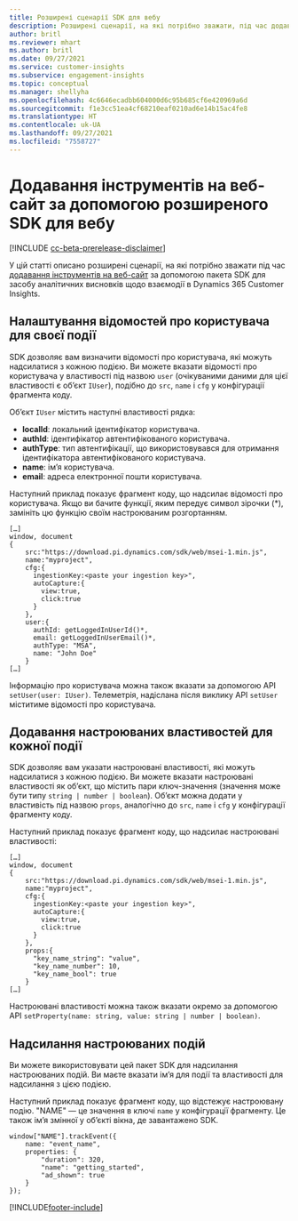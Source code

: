 ```yaml
---
title: Розширені сценарії SDK для вебу
description: Розширені сценарії, на які потрібно зважати, під час додавання інструментів на веб-сайт за допомогою SDK.
author: britl
ms.reviewer: mhart
ms.author: britl
ms.date: 09/27/2021
ms.service: customer-insights
ms.subservice: engagement-insights
ms.topic: conceptual
ms.manager: shellyha
ms.openlocfilehash: 4c6646ecadbb604000d6c95b685cf6e420969a6d
ms.sourcegitcommit: f1e3cc51ea4cf68210eaf0210ad6e14b15ac4fe8
ms.translationtype: HT
ms.contentlocale: uk-UA
ms.lasthandoff: 09/27/2021
ms.locfileid: "7558727"
---
```

# <a name="advanced-web-sdk-instrumentation"></a>Додавання інструментів на веб-сайт за допомогою розширеного SDK для вебу

[!INCLUDE [cc-beta-prerelease-disclaimer](includes/cc-beta-prerelease-disclaimer.md)]

У цій статті описано розширені сценарії, на які потрібно зважати під час [додавання інструментів на веб-сайт](instrument-website.md) за допомогою пакета SDK для засобу аналітичних висновків щодо взаємодії в Dynamics 365 Customer Insights.

## <a name="setting-user-details-for-your-event"></a>Налаштування відомостей про користувача для своєї події

SDK дозволяє вам визначити відомості про користувача, які можуть надсилатися з кожною подією. Ви можете вказати відомості про користувача у властивості під назвою `user` (очікуваними даними для цієї властивості є об’єкт `IUser`), подібно до `src`, `name` і `cfg` у конфігурації фрагмента коду.

Об’єкт `IUser` містить наступні властивості рядка:

- **localId**: локальний ідентифікатор користувача.
- **authId**: ідентифікатор автентифікованого користувача.
- **authType**: тип автентифікації, що використовувався для отримання ідентифікатора автентифікованого користувача.
- **name**: ім’я користувача.
- **email**: адреса електронної пошти користувача.

Наступний приклад показує фрагмент коду, що надсилає відомості про користувача. Якщо ви бачите функції, яким передує символ зірочки (*), замініть цю функцію своїм настроюваним розгортанням.

```
[…]
window, document
{
    src:"https://download.pi.dynamics.com/sdk/web/msei-1.min.js",
    name:"myproject",
    cfg:{
      ingestionKey:<paste your ingestion key>",
      autoCapture:{
        view:true,
        click:true
      }
    },
    user:{
      authId: getLoggedInUserId()*,
      email: getLoggedInUserEmail()*,
      authType: "MSA",
      name: "John Doe"
    }
[…]
```

Інформацію про користувача можна також вказати за допомогою API `setUser(user: IUser)`. Телеметрія, надіслана після виклику API `setUser` міститиме відомості про користувача.

## <a name="adding-custom-properties-for-each-event"></a>Додавання настроюваних властивостей для кожної події

SDK дозволяє вам указати настроювані властивості, які можуть надсилатися з кожною подією. Ви можете вказати настроювані властивості як об’єкт, що містить пари ключ-значення (значення може бути типу `string | number | boolean`). Об’єкт можна додати у властивість під назвою `props`, аналогічно до `src`, `name` і `cfg` у конфігурації фрагменту коду.

Наступний приклад показує фрагмент коду, що надсилає настроювані властивості:

```
[…]
window, document
{
    src:"https://download.pi.dynamics.com/sdk/web/msei-1.min.js",
    name:"myproject",
    cfg:{
      ingestionKey:<paste your ingestion key>",
      autoCapture:{
        view:true,
        click:true
      }
    },
    props:{
      "key_name_string": "value",
      "key_name_number": 10,
      "key_name_bool": true
    }
[…]
```

Настроювані властивості можна також вказати окремо за допомогою API `setProperty(name: string, value: string | number | boolean)`.

## <a name="sending-custom-events"></a>Надсилання настроюваних подій

Ви можете використовувати цей пакет SDK для надсилання настроюваних подій. Ви маєте вказати ім’я для події та властивості для надсилання з цією подією.

Наступний приклад показує фрагмент коду, що відстежує настроювану подію. "NAME" — це значення в ключі `name` у конфігурації фрагменту. Це також ім’я змінної у об’єкті вікна, де завантажено SDK.

```
window["NAME"].trackEvent({
    name: "event_name",
    properties: {
        "duration": 320,
        "name": "getting_started",
        "ad_shown": true
    }
});
```


[!INCLUDE[footer-include](../includes/footer-banner.md)]
